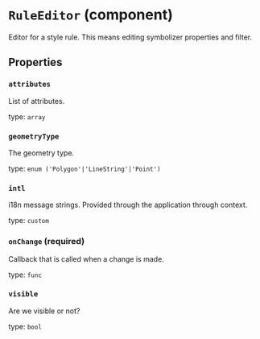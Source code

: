 `RuleEditor` (component)
========================

Editor for a style rule. This means editing symbolizer properties and filter.

Properties
----------

### `attributes`

List of attributes.

type: `array`


### `geometryType`

The geometry type.

type: `enum ('Polygon'|'LineString'|'Point')`


### `intl`

i18n message strings. Provided through the application through context.

type: `custom`


### `onChange` (required)

Callback that is called when a change is made.

type: `func`


### `visible`

Are we visible or not?

type: `bool`

